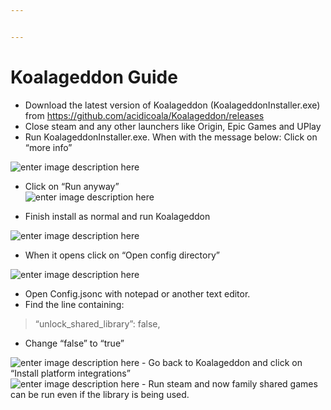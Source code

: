 ```yaml
---


---
```


<h1 id="koalageddon-guide">Koalageddon Guide</h1>
<ul>
<li>Download the latest version of Koalageddon (KoalageddonInstaller.exe) from <a href="https://github.com/acidicoala/Koalageddon/releases">https://github.com/acidicoala/Koalageddon/releases</a></li>
<li>Close steam and any other launchers like Origin, Epic Games and UPlay</li>
<li>Run KoalageddonInstaller.exe. When with the message below: Click on “more  info”</li>
</ul>
<p><img src="https://i.imgur.com/4aops5Z.png" alt="enter image description here"></p>
<ul>
<li>
<p>Click on “Run anyway”<br>
<img src="https://i.imgur.com/sQHBqRy.png" alt="enter image description here"></p>
</li>
<li>
<p>Finish install as normal and run Koalageddon</p>
</li>
</ul>
<p><img src="https://i.imgur.com/moj1OE1.png" alt="enter image description here"></p>
<ul>
<li>When it opens click on “Open config directory”</li>
</ul>
<p><img src="https://i.imgur.com/83V6NhM.png" alt="enter image description here"></p>
<ul>
<li>Open Config.jsonc with notepad or another text editor.</li>
<li>Find the line containing:</li>
</ul>
<blockquote>
<p>“unlock_shared_library”: false,</p>
</blockquote>
<ul>
<li>Change “false” to “true”</li>
</ul>
<p><img src="https://i.imgur.com/JWvBtxG.png" alt="enter image description here"> - Go back to Koalageddon and click on “Install platform integrations”<br>
<img src="https://i.imgur.com/LUv0Gq7.png" alt="enter image description here"> - Run steam and now family shared games can be run even if the library is being used.</p>

